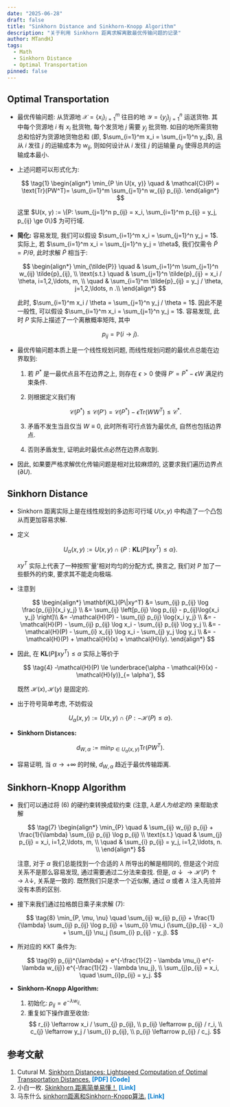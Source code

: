 ```yaml
---
date: "2025-06-28"
draft: false
title: "Sinkhorn Distance and Sinkhorn-Knopp Algorithm"
description: "关于利用 Sinkhorn 距离求解离散最优传输问题的记录"
author: MTandHJ
tags:
  - Math
  - Sinkhorn Distance
  - Optimal Transportation
pinned: false
---
```



## Optimal Transportation

- 最优传输问题: 从货源地 $\mathcal{X} = \{x_i\}_{i=1}^m$ 往目的地 $\mathcal{Y} = \{y_j\}_{j=1}^n$ 运送货物. 其中每个货源地 $i$ 有 $x_i$ 批货物, 每个发货地 $j$ 需要 $y_j$ 批货物. 如目的地所需货物总和恰好为货源地货物总和 (即, $\sum_{i=1}^m x_i = \sum_{j=1}^n y_j$), 且从 $i$ 发往 $j$ 的运输成本为 $w_{ij}$, 则如何设计从 $i$ 发往 $j$ 的运输量 $p_{ij}$ 使得总共的运输成本最小.

- 上述问题可以形式化为:

    $$
    \tag{1}
    \begin{align*}
    \min_{P \in U(x, y)}  \quad & \mathcal{C}(P) = \text{Tr}(PW^T)= \sum_{i=1}^m \sum_{j=1}^n w_{ij} p_{ij}.
    \end{align*}
    $$

    这里 $U(x, y) := \{P: \sum_{j=1}^n p_{ij} = x_i, \sum_{i=1}^m p_{ij} = y_j, p_{ij} \ge 0\}$ 为可行域.

- **简化:** 容易发现, 我们可以假设 $\sum_{i=1}^m x_i = \sum_{j=1}^n y_j = 1$. 实际上, 若 $\sum_{i=1}^m x_i = \sum_{j=1}^n y_j = \theta$, 我们仅需令 $\tilde{P} = P / \theta$, 此时求解 $\tilde{P}$ 相当于:

    $$
    \begin{align*}
    \min_{\tilde{P}} \quad & \sum_{i=1}^m \sum_{j=1}^n w_{ij} \tilde{p}_{ij}, \\
    \text{s.t.} \quad & \sum_{j=1}^n \tilde{p}_{ij} = x_i / \theta, i=1,2,\ldots, m, \\
    \quad & \sum_{i=1}^m \tilde{p}_{ij} = y_j / \theta, j=1,2,\ldots, n .\\
    \end{align*}
    $$

    此时, $\sum_{i=1}^m x_i / \theta = \sum_{j=1}^n y_j / \theta = 1$. 因此不是一般性, 可以假设 $\sum_{i=1}^m x_i = \sum_{j=1}^n y_j = 1$. 容易发现, 此时 $P$ 实际上描述了一个离散概率矩阵, 其中

    $$
    p_{ij} = \mathbb{P}\left( i \rightarrow j \right).
    $$

- 最优传输问题本质上是一个线性规划问题, 而线性规划问题的最优点总能在边界取到:
    1. 若 $P^*$ 是一最优点且不在边界之上, 则存在 $\epsilon > 0$ 使得 $P' = P^* - \epsilon W$ 满足约束条件.
    2. 则根据定义我们有

        $$
        \tag{2}
        \mathcal{C}(P^*) \le \mathcal{C}(P') = \mathcal{C}(P^*) - \epsilon \text{Tr}(WW^T) \le \mathcal{C}^*.
        $$
    3. 矛盾不发生当且仅当 $W \equiv 0$, 此时所有可行点皆为最优点, 自然也包括边界点.
    4. 否则矛盾发生, 证明此时最优点必然在边界点取到.

- 因此, 如果要严格求解优化传输问题是相对比较麻烦的, 这要求我们遍历边界点 ($\partial U$).

## Sinkhorn Distance

- Sinkhorn 距离实际上是在线性规划的多边形可行域 $U(x, y)$ 中构造了一个凸包从而更加容易求解.

- 定义

    $$
    \tag{3}
    U_{\alpha} (x, y) :=
    U(x, y) \cap \{P: \mathbf{KL}(P\|xy^T) \le \alpha\}.
    $$

    $xy^T$ 实际上代表了一种按照'量'相对均匀的分配方式, 换言之, 我们对 $P$ 加了一些额外的约束, 要求其不能走向极端.

- 注意到

    $$
    \begin{align*}
    \mathbf{KL}(P\|xy^T)
    &= \sum_{ij} p_{ij} \log \frac{p_{ij}}{x_i y_j} \\
    &= \sum_{ij} \left[p_{ij} \log p_{ij} - p_{ij}\log{x_i y_j} \right]\\
    &= -\mathcal{H}(P) - \sum_{ij} p_{ij} \log{x_i y_j} \\
    &= -\mathcal{H}(P) - \sum_{ij} p_{ij} \log x_i  - \sum_{ij} p_{ij} \log y_j \\
    &= -\mathcal{H}(P) - \sum_{i} x_{ij} \log x_i  - \sum_{j} y_j \log y_j \\
    &= -\mathcal{H}(P) + \mathcal{H}(x) + \mathcal{H}(y).
    \end{align*}
    $$

- 因此, 在 $\textbf{KL}(P\|xy^T) \le \alpha$ 实际上等价于

    $$
    \tag{4}
    -\mathcal{H}(P) \le \underbrace{\alpha - \mathcal{H}(x) - \mathcal{H}(y)}_{= \alpha'},
    $$

    既然 $\mathcal{H}(x), \mathcal{H}(y)$ 是固定的.

- 出于符号简单考虑, 不妨假设

    $$
    \tag{5}
    U_{\alpha} (x, y) :=
    U(x, y) \cap \{P: -\mathcal{H}(P) \le \alpha\}.
    $$

- **Sinkhorn Distances:**

    $$
    \tag{6}
    d_{W, \alpha} := \min_{P \in U_{\alpha}(x, y)} \text{Tr}(PW^T).
    $$

- 容易证明, 当 $\alpha \rightarrow +\infty$ 的时候, $d_{W,\alpha}$ 趋近于最优传输距离.


## Sinkhorn-Knopp Algorithm

- 我们可以通过将 (6) 的硬约束转换成软约束 (注意, $\lambda 是人为给定的$) 来帮助求解

    $$
    \tag{7}
    \begin{align*}
    \min_{P} \quad & \sum_{ij} w_{ij} p_{ij} + \frac{1}{\lambda} \sum_{ij} p_{ij} \log p_{ij} \\
    \text{s.t.} \quad & \sum_{j} p_{ij} = x_i, i=1,2,\ldots, m, \\
    \quad & \sum_{i} p_{ij} = y_j, i=1,2,\ldots, n. \\
    \end{align*}
    $$

    注意, 对于 $\alpha$ 我们总能找到一个合适的 $\lambda$ 所导出的解是相同的, 但是这个对应关系不是那么容易发现, 通过需要通过二分法来查找. 但是, $\alpha \downarrow \longrightarrow \mathcal{H}(P) \uparrow \longrightarrow \lambda \downarrow$, 关系是一致的. 既然我们只是求一个近似解, 通过 $\alpha$ 或者 $\lambda$ 注入先验并没有本质的区别.

- 接下来我们通过拉格朗日乘子来求解 (7):

    $$
    \tag{8}
    \min_{P, \mu, \nu} \quad
    \sum_{ij} w_{ij} p_{ij}  + \frac{1}{\lambda} \sum_{ij} p_{ij} \log p_{ij} + \sum_{i} \mu_i (\sum_{j}p_{ij} - x_i) + \sum_{j} \nu_j (\sum_{i} p_{ij} - y_j).
    $$

- 所对应的 KKT 条件为:

    $$
    \tag{9}
    p_{ij}^{\lambda} = e^{-\frac{1}{2} - \lambda \mu_i} e^{-\lambda w_{ij}} e^{-\frac{1}{2} - \lambda \nu_j}, \\
    \sum_{j}p_{ij} = x_i, \quad
    \sum_{i}p_{ij} = y_j.
    $$
 
- **Sinkhorn-Knopp Algorithm:**
    1. 初始化: $p_{ij} = e^{-\lambda w_{ij}}$.
    2. 重复如下操作直至收敛:
        $$
        r_{i} \leftarrow x_i / \sum_{j} p_{ij}, \\
        p_{ij} \leftarrow p_{ij} / r_i, \\
        c_{j} \leftarrow y_j / \sum_{i} p_{ij}, \\
        p_{ij} \leftarrow p_{ij} / c_j.
        $$



## 参考文献

<ol class="reference">
  <li>
    Cutural M.
    <u>Sinkhorn Distances: Lightspeed Computation of Optimal Transportation Distances.</u>
    <a href="http://arxiv.org/abs/1306.0895" style="color: #007acc; font-weight: bold; text-decoration: none;">[PDF]</a>
    <a href="" style="color: #007acc; font-weight: bold; text-decoration: none;">[Code]</a>
  </li>

  <li>
    小白一枚.
    <u>Skinkhorn 距离简单易懂！</u>
    <a href="https://zhuanlan.zhihu.com/p/527799934" style="color: #007acc; font-weight: bold; text-decoration: none;">[Link]</a>
  </li>


  <li>
    马东什么
    <u>sinkhorn距离和Sinkhorn-Knopp算法.</u>
    <a href="https://zhuanlan.zhihu.com/p/10971105566" style="color: #007acc; font-weight: bold; text-decoration: none;">[Link]</a>
  </li>

  <!-- 添加更多文献条目 -->
</ol>